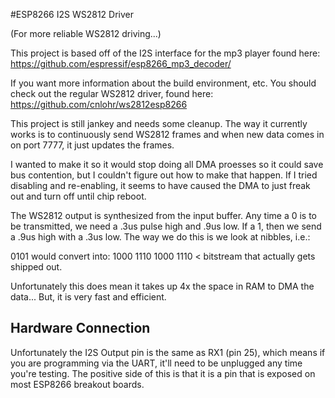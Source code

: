 #ESP8266 I2S WS2812 Driver 

(For more reliable WS2812 driving...)

This project is based off of the I2S interface for the mp3 player found here:
https://github.com/espressif/esp8266_mp3_decoder/

If you want more information about the build environment, etc.  You should 
check out the regular WS2812 driver, found here: https://github.com/cnlohr/ws2812esp8266

This project is still jankey and needs some cleanup.  The way it currently works is to
continuously send WS2812 frames and when new data comes in on port 7777, it just updates the frames.

I wanted to make it so it would stop doing all DMA proesses so it could save bus contention, but I couldn't figure out how to make that happen.  If I tried disabling and re-enabling, it seems to have caused the DMA to just freak out and turn off until chip reboot.

The WS2812 output is synthesized from the input buffer.   Any time a 0 is to be transmitted, we need a .3us pulse high and .9us low.  If a 1, then we send a .9us high with a .3us low.  The way we do this is we look at nibbles, i.e.:

0101 would convert into:
1000 1110 1000 1110 < bitstream that actually gets shipped out.

Unfortunately this does mean it takes up 4x the space in RAM to DMA the data... But, it is very fast and efficient.

## Hardware Connection

Unfortunately the I2S Output pin is the same as RX1 (pin 25), which means if you are programming via the UART, it'll need to be unplugged any time you're testing.  The positive side of this is that it is a pin that is exposed on most ESP8266 breakout boards.


